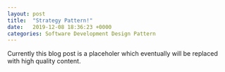 ```yaml
---
layout: post
title:  "Strategy Pattern!"
date:   2019-12-08 18:36:23 +0000
categories: Software Development Design Pattern
---
```

Currently this blog post is a placeholer which eventually will be replaced with high quality content.